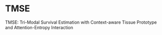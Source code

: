 # TMSE
TMSE: Tri-Modal Survival Estimation with Context-aware Tissue Prototype and Attention-Entropy Interaction
